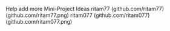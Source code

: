Help add more Mini-Project Ideas
ritam77 (github.com/ritam77) (github.com/ritam77.png)
ritam077 (github.com/ritam077) (github.com/ritam077.png)
